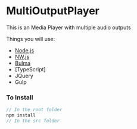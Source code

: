 # MultiOutputPlayer

This is an Media Player with multiple audio outputs

Things you will use:
* [Node.js](https://nodejs.org)
* [NW.js](https://nwjs.io)
* [Bulma](https://bulma.io/documentation)
* [TypeScript]
* JQuery
* Gulp

### To Install
``` js
// In the root folder
npm install
// In the src folder
```
